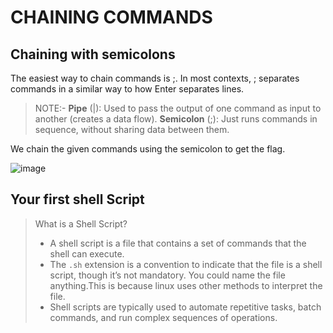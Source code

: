 # CHAINING COMMANDS

## Chaining with semicolons

The easiest way to chain commands is ;. In most contexts, ; separates commands in a similar way to how Enter separates lines.

> NOTE:-
> **Pipe** (|): Used to pass the output of one command as input to another (creates a data flow).
> **Semicolon** (;): Just runs commands in sequence, without sharing data between them.

We chain the given commands using the semicolon to get the flag.

![image](https://github.com/user-attachments/assets/21be3557-5440-427d-b186-f552d757717a)

## Your first shell Script

>  What is a Shell Script?
>
>  *  A shell script is a file that contains a set of commands that the shell can execute.
>  *  The `.sh` extension is a convention to indicate that the file is a shell script, though it’s not mandatory. You could name the file anything.This is because linux uses other methods to interpret the file.
>  *  Shell scripts are typically used to automate repetitive tasks, batch commands, and run complex sequences of operations.
